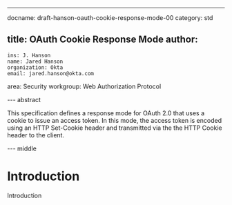 ---
docname: draft-hanson-oauth-cookie-response-mode-00
category: std

title: OAuth Cookie Response Mode
author:
  -
    ins: J. Hanson
    name: Jared Hanson
    organization: Okta
    email: jared.hanson@okta.com

area: Security
workgroup: Web Authorization Protocol

--- abstract

This specification defines a response mode for OAuth 2.0 that uses a cookie to
issue an access token.  In this mode, the access token is encoded using an HTTP
Set-Cookie header and transmitted via the the HTTP Cookie header to the client.

--- middle

# Introduction

Introduction
